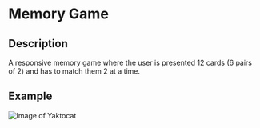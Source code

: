 # Memory Game

## Description
A responsive memory game where the user is presented 12 cards (6 pairs of 2) and has to match them 2 at a time.

## Example
![Image of Yaktocat](https://octodex.github.com/images/yaktocat.png)
